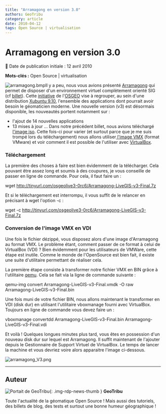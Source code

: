 ```yaml
---
title: "Arramagong en version 3.0"
authors: GeoTribu
category: article
date: 2010-04-12
tags: Open Source | virtualisation
---
```


# Arramagong en version 3.0


:calendar: Date de publication initiale : 12 avril 2010

**Mots-clés :** Open Source | virtualisation


![arramagong.bmp](http://geotribu.net/sites/default/files/Tuto/img/Blog/divers/arramagong.bmp)Il y a peu, nous vous avions présenté [Arramagong](http://www.arramagong.com/Arramagong/home.html) qui permet de disposer d'un environnement virtuel complètement orienté SIG (cf [billet](http://geotribu.net/node/231)). Cette [initiative](http://wiki.osgeo.org/wiki/Live_GIS_Disc_GSoC_2010) de l'[OSGEO](http://www.osgeo.org/) vise à regrouper, au sein d'une distribution [Xubuntu 9.10](http://www.xubuntu.org/), l'ensemble des applications dont pourrait avoir besoin le géomaticien moderne. Une nouvelle version (v3) est désormais disponible, les nouveautés portent notamment sur :

* l'ajout de 14 nouvelles applications
* 13 mises à jour ...
Dans notre précédent billet, nous avions téléchargé [l'image iso](http://download.osgeo.org/livedvd/3.0-Final/Arramagong-Livedvd-v3-Final.iso.html). Cette fois-ci pour varier (et surtout parce que je me suis trompé lors du téléchargement) nous allons utiliser[ l'image VMX](http://download.osgeo.org/livedvd/3.0-Final/Arramagong-LiveGIS-v3-Final.7z.html) (format VMware) et voir comment il est possible de l'utiliser avec [VirtualBox](http://www.virtualbox.org/).

### Téléchargement

La première des choses à faire est bien évidemment de la télécharger. Cela pouvant être assez long et soumis à des coupures, je vous conseille de passer en ligne de commande. Pour cela, il faut faire un :

wget http://tinyurl.com/osgeolive3-0rc6/Arramagong-LiveGIS-v3-Final.7z

Et si le téléchargement est interrompu, il vous suffit de le relancer en précisant à wget l'option -c :

wget -c http://tinyurl.com/osgeolive3-0rc6/Arramagong-LiveGIS-v3-Final.7z

### Conversion de l'image VMX en VDI

Une fois le fichier dézippé, vous disposez alors d'une image d'Arramagong au format VMX. Le problème étant, comment passer de ce format à celui de VirtualBox (VDI) ? Bien évidemment pour les utilisateurs de VMWare, cette étape est inutile. Comme le monde de l'OpenSource est bien fait, il existe une suite d'utilitaire permettant de réaliser cela.

La première étape consiste à transformer notre fichier VMX en BIN grâce à l'utilitaire [qemu](http://doc.ubuntu-fr.org/qemu). Cela se fait via la ligne de commande suivante :

qemu-img convert Arramagong-LiveGIS-v3-Final.vmdk -O raw Arramagong-LiveGIS-v3-Final.bin

Une fois muni de votre fichier BIN, nous allons maintenant le transformer en VDI (disk dur) en utilisant l'utilitaire vboxmanage fourni avec VirtualBox. Toujours en ligne de commande vous devez faire un :

vboxmanage convertdd Arramagong-LiveGIS-v3-Final.bin Arramagong-LiveGIS-v3-Final.vdi

Et voilà ! Quelques longues minutes plus tard, vous êtes en possession d'un nouveau disk dur sur lequel est Arramagong. Il suffit maintenant de l'ajouter depuis le Gestionnaire de Support Virtuel de VirtualBox. Le temps de lancer la machine et vous devriez voire alors apparaitre l'image ci-dessous.

![arramagong_V3.png](/sites/default/files/Tuto/img/divers/arramagong_V3.png)



----

## Auteur

![Portait de GeoTribu](https://cdn.geotribu.fr/img/internal/charte/geotribu\_logo\_64x64.png){: .img-rdp-news-thumb }
**GeoTribu**

Toute l'actualité de la géomatique Open Source ! Mais aussi des tutoriels, des billets de blog, des tests et surtout une bonne humeur géographique !
